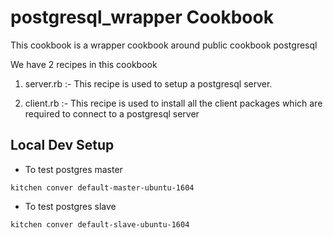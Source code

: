 postgresql_wrapper Cookbook
===========================

This cookbook is a wrapper cookbook around public cookbook postgresql

We have 2 recipes in this cookbook

1. server.rb :- This recipe is used to setup a postgresql server.

2. client.rb :- This recipe is used to install all the client packages
   which are required to connect to a postgresql server

## Local Dev Setup

* To test postgres master

```
kitchen conver default-master-ubuntu-1604

```

* To test postgres slave

```
kitchen conver default-slave-ubuntu-1604

```

